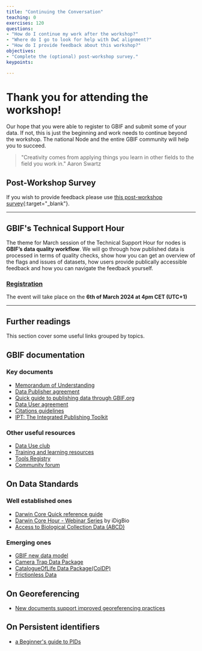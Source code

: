 ```yaml
---
title: "Continuing the Conversation"
teaching: 0
exercises: 120
questions:
- "How do I continue my work after the workshop?"
- "Where do I go to look for help with DwC alignment?"
- "How do I provide feedback about this workshop?"
objectives:
- "Complete the (optional) post-workshop survey."
keypoints:

---
```


# Thank you for attending the workshop!
Our hope that you were able to register to GBIF and submit some of your data.
If not, this is just the beginning and work needs to continue beyond the workshop.
The national Node and the entire GBIF community will help you to succeed.

> "Creativity comes from applying things you learn in other fields to the field you work in."
> Aaron Swartz

## Post-Workshop Survey
If you wish to provide feedback please use [this post-workshop survey](https://forms.gle/B5SGBLDePFWfbVCj9){:target="_blank"}.

---
## GBIF's Technical Support Hour
The theme for March session of the Technical Support Hour for nodes is **GBIF’s data quality workflow**. We will go through how published data is processed in terms of quality checks, show how you can get an overview of the flags and issues of datasets, how users provide publically accessible feedback and how you can navigate the feedback yourself. 
### [Registration](https://www.gbif.org/event/123JskXfrvbKFD9P9zmgCi/technical-support-hour-for-gbif-nodes-march-2024)

The event will take place on the **6th of March 2024 at 4pm CET (UTC+1)**

---
## Further readings
This section cover some useful links grouped by topics.

## GBIF documentation
### Key documents
* [Memorandum of Understanding](https://www.gbif.org/document/80661/gbif-memorandum-of-understanding)
* [Data Publisher agreement](https://www.gbif.org/terms/data-publisher)
* [Quick guide to publishing data through GBIF.org](https://www.gbif.org/publishing-data)
* [Data User agreement](https://www.gbif.org/terms/data-user)
* [Citations guidelines](https://www.gbif.org/citation-guidelines)
* [IPT: The Integrated Publishing Toolkit](https://www.gbif.org/ipt)

### Other useful resources
* [Data Use club](https://www.gbif.org/data-use-club)
* [Training and learning resources](https://www.gbif.org/training)
* [Tools Registry](https://www.gbif.org/resource/search?contentType=tool)
* [Community forum](https://discourse.gbif.org/)

## On Data Standards
### Well established ones
* [Darwin Core Quick reference guide](https://dwc.tdwg.org/terms/)
* [Darwin Core Hour - Webinar Series](https://www.idigbio.org/content/darwin-core-hour-webinar-series) by iDigBio
* [Access to Biological Collection Data (ABCD)](https://abcd.tdwg.org/)

### Emerging ones
* [GBIF new data model](https://www.gbif.org/composition/HjlTr705BctcnaZkcjRJq/gbif-new-data-model)
* [Camera Trap Data Package](https://camtrap-dp.tdwg.org/)
* [CatalogueOfLife Data Package(ColDP)](https://github.com/CatalogueOfLife/coldp)
* [Frictionless Data](https://frictionlessdata.io/)

## On Georeferencing
* [New documents support improved georeferencing practices](https://www.gbif.org/news/41BVgRGo4KMyZ773THzzSC/new-documents-support-improved-georeferencing-practices)

## On Persistent identifiers
* [a Beginner's guide to PIDs](https://www.gbif.org/document/80575/a-beginners-guide-to-persistent-identifiers)

